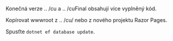 Konečná verze .. /cu a .. /cuFinal obsahují více vyplněný kód.

Kopírovat wwwroot z .. /cu/ nebo z nového projektu Razor Pages.

Spusťte `dotnet ef database update`.

